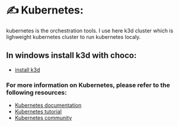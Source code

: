 # ✍️ Kubernetes:

kubernetes is the orchestration tools. I use here k3d cluster which is lighweight kubernetes cluster to run kubernetes localy.

## In windows install k3d with choco:

- [install k3d](https://community.chocolatey.org/packages/k3d/)

### For more information on Kubernetes, please refer to the following resources:

- [Kubernetes documentation](https://kubernetes.io/docs/home/)
- [Kubernetes tutorial](https://kubernetes.io/docs/tutorials/hello-kubernetes/)
- [Kubernetes community](https://kubernetes.io/community/)
